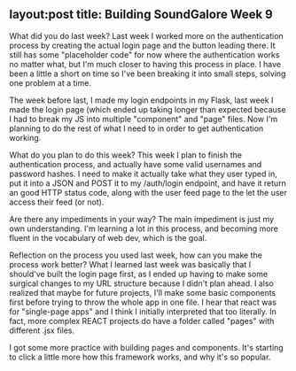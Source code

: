 layout:post
title: Building SoundGalore Week 9
---

What did you do last week?
Last week I worked more on the authentication process by creating the actual login page and the button leading there. It still has some "placeholder code" for now where the authentication works no matter what, but I'm much closer to having this process in place. I have been a little a short on time so I've been breaking it into small steps, solving one problem at a time.

The week before last, I made my login endpoints in my Flask, last week I made the login page (which ended up taking longer than expected because I had to break my JS into multiple "component" and "page" files. Now I'm planning to do the rest of what I need to in order to get authentication working. 


What do you plan to do this week?
This week I plan to finish the authentication process, and actually have some valid usernames and password hashes. I need to make it actually take what they user typed in, put it into a JSON and POST it to my /auth/login endpoint, and have it return an good HTTP status code, along with the user feed page to the let the user access their feed (or not).


Are there any impediments in your way?
The main impediment is just my own understanding. I'm learning a lot in this process, and becoming more fluent in the vocabulary of web dev, which is the goal. 

Reflection on the process you used last week, how can you make the process work better?
What I learned last week was basically that I should've built the login page first, as I ended up having to make some surgical changes to my URL structure because I didn't plan ahead. I also realized that maybe for future projects, I'll make some basic components first before trying to throw the whole app in one file. I hear that react was for "single-page apps" and I think I initially interpreted that too literally. In fact, more complex REACT projects do have a folder called "pages" with different .jsx files.

I got some more practice with building pages and components. It's starting to click a little more how this framework works, and why it's so popular.

